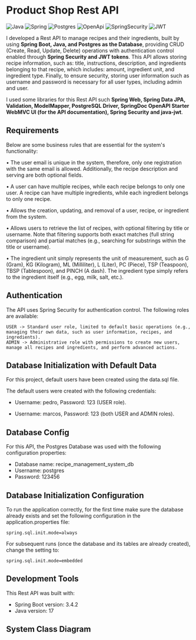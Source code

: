 # Product Shop Rest API
![Java](https://img.shields.io/badge/Java-ED8B00?style=for-the-badge&logo=openjdk&logoColor=white) ![Spring](https://img.shields.io/badge/Spring-6DB33F?style=for-the-badge&logo=Spring&logoColor=white)  ![Postgres](https://img.shields.io/badge/PostgreSQL-316192?style=for-the-badge&logo=postgresql&logoColor=white) ![OpenApi](https://img.shields.io/badge/Docs-OpenAPI-success?style=for-the-badge&logo=swagger)
![SpringSecurity](https://img.shields.io/badge/Spring_Security-6DB33F?style=for-the-badge&logo=Spring-Security&logoColor=white) ![JWT](https://img.shields.io/badge/JWT-323330?style=for-the-badge&logo=json-web-tokens&logoColor=pink)

I developed a Rest API to manage recipes and their ingredients, built by using **Spring Boot, Java, and Postgres as the Database**, providing CRUD (Create, Read, Update, Delete) operations with authentication control enabled through **Spring Security and JWT tokens**. This API allows storing recipe information, such as: title, instructions, description, and ingredients belonging to that recipe, which includes: amount, ingredient unit, and ingredient type. Finally, to ensure security, storing user information such as username and password is necessary for all user types, including admin and user.

I used some libraries for this Rest API such **Spring Web, Spring Data JPA, Validation, ModelMapper, PostgreSQL Driver, SpringDoc OpenAPI Starter WebMVC UI (for the API documentation), Spring Security and java-jwt**.

## Requirements

Below are some business rules that are essential for the system's functionality:

• The user email is unique in the system, therefore, only one registration with the same email is allowed. Additionally, the recipe description and serving are both optional fields.

• A user can have multiple recipes, while each recipe belongs to only one user. A recipe can have multiple ingredients, while each ingredient belongs to only one recipe.

• Allows the creation, updating, and removal of a user, recipe, or ingredient from the system.

• Allows users to retrieve the list of recipes, with optional filtering by title or username. Note that filtering supports both exact matches (full string comparison) and partial matches (e.g., searching for substrings within the title or username).

• The ingredient unit simply represents the unit of measurement, such as G (Gram), KG (Kilogram), ML (Milliliter), L (Liter), PC (Piece), TSP (Teaspoon), TBSP (Tablespoon), and PINCH (A dash). The ingredient type simply refers to the ingredient itself (e.g., egg, milk, salt, etc.).


## Authentication
The API uses Spring Security for authentication control. The following roles are available:

```
USER -> Standard user role, limited to default basic operations (e.g., managing their own data, such as user information, recipes, and ingredients).
ADMIN -> Administrative role with permissions to create new users, manage all recipes and ingredients, and perform advanced actions.
```

## Database Initialization with Default Data
For this project, default users have been created using the data.sql file.

The default users were created with the following credentials:

- Username: pedro, Password: 123 (USER role).

- Username: marcos, Password: 123 (both USER and ADMIN roles).

## Database Config
For this API, the Postgres Database was used with the following configuration properties: 

- Database name: recipe_management_system_db
- Username: postgres
- Password: 123456

## Database Initialization Configuration
To run the application correctly, for the first time make sure the database already exists and set the following configuration in the application.properties file:

```
spring.sql.init.mode=always
```

For subsequent runs (once the database and its tables are already created), change the setting to:

```
spring.sql.init.mode=embedded
```

## Development Tools
This Rest API was built with:

- Spring Boot version: 3.4.2
- Java version: 17

## System Class Diagram


